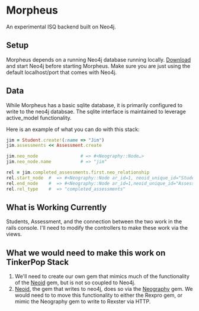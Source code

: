 # Morpheus

An experimental ISQ backend built on Neo4j.

## Setup
Morpheus depends on a running Neo4j database running locally.
[Download](http://www.neo4j.org/download)
and start Neo4j before starting Morpheus. Make sure you are just using
the default localhost/port that comes with Neo4j.

## Data
While Morpheus has a basic sqlite database, it is primarily configured
to write to the neo4j databsae. The sqlite interface is maintained to
leverage active_model functionality. 

Here is an example of what you can do with this stack:

```ruby
jim = Student.create!(:name => "Jim")
jim.assessments << Assessment.create

jim.neo_node                # => #<Neography::Node…>
jim.neo_node.name           # => "jim"

rel = jim.completed_assessments.first.neo_relationship
rel.start_node  #  => #<Neography::Node ar_id=1, neoid_unique_id="Student:1", name="Jim", ar_type="Student"> 
rel.end_node    #  => #<Neography::Node ar_id=1,neoid_unique_id="Assessment:1", ar_type="Assessment">
rel.rel_type    #  => "completed_assessments"
```

## What is Working Currently
Students, Assessment, and the connection between the two work in the rails console.
I'll need to modify the controllers to make these work via the views.

## What we would need to make this work on TinkerPop Stack

1. We'll need to create our own gem that mimics much of the
   functionality of the [Neoid](https://github.com/elado/neoid) gem, but
is not so coupled to Neo4j.
2. [Neoid](https://github.com/elado/neoid), the gem that writes to
   neo4j, does so via the
[Neography](https://github.com/maxdemarzi/neography) gem. We would need
to to move this functionality to either the Rexpro gem, or mimic the
Neography gem to write to Rexster via HTTP.
